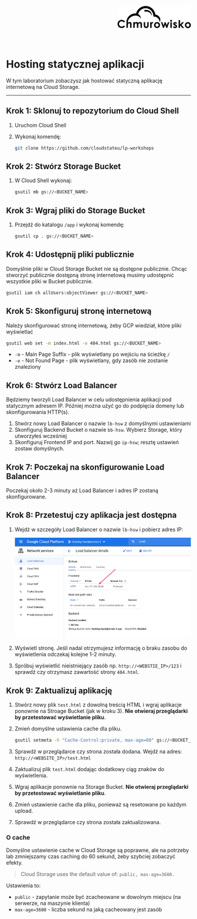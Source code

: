 <img src="../../../../img/logo.png" alt="Chmurowisko logo" width="200"  align="right">
<br><br>
<br><br>
<br><br>

# Hosting statycznej aplikacji

W tym laboratorium zobaczysz jak hostować statyczną aplikację internetową na Cloud Storage.

---

## Krok 1: Sklonuj to repozytorium do Cloud Shell

1. Uruchom Cloud Shell
1. Wykonaj komendę:

   ```bash
   git clone https://github.com/cloudstateu/lp-workshops
   ```

## Krok 2: Stwórz Storage Bucket

1. W Cloud Shell wykonaj:

   ```bash
   gsutil mb gs://<BUCKET_NAME>
   ```

## Krok 3: Wgraj pliki do Storage Bucket

1. Przejdź do katalogu `/app` i wykonaj komendę:

   ```bash
   gsutil cp . gs://<BUCKET_NAME>
   ```

## Krok 4: Udostępnij pliki publicznie

Domyślnie pliki w Cloud Storage Bucket nie są dostępne publicznie. Chcąc stworzyć publicznie dostępną stronę internetową musimy udostępnić wszystkie pliki w Bucket publicznie.

```bash
gsutil iam ch allUsers:objectViewer gs://<BUCKET_NAME>
```

## Krok 5: Skonfiguruj stronę internetową

Należy skonfigurować stronę internetową, żeby GCP wiedział, które pliki wyświetlać

```bash
gsutil web set -m index.html -e 404.html gs://<BUCKET_NAME>
```

- `-m` - Main Page Suffix - plik wyświetlany po wejściu na ścieżkę `/`
- `-e` - Not Found Page - plik wyświetlany, gdy zasób nie zostanie znaleziony

## Krok 6: Stwórz Load Balancer

Będziemy tworzyli Load Balancer w celu udostępnienia aplikacji pod statycznym adresem IP. Później można użyć go do podpięcia domeny lub skonfigurowania HTTP(s).

1. Stwórz nowy Load Balancer o nazwie `lb-hsw` z domyślnymi ustawieniami
1. Skonfiguruj Backend Bucket o nazwie `bb-hsw`. Wybierz Storage, który utworzyłeś wcześniej
1. Skonfiguruj Frontend IP and port. Nazwij go `ip-hsw`; resztę ustawień zostaw domyślnych.

## Krok 7: Poczekaj na skonfigurowanie Load Balancer

Poczekaj około 2-3 minuty aż Load Balancer i adres IP zostaną skonfigurowane.

## Krok 8: Przetestuj czy aplikacja jest dostępna

1. Wejdź w szczegóły Load Balancer o nazwie `lb-hsw` i pobierz adres IP:

   ![img](./img/static_ip.png)

1. Wyświetl stronę. Jeśli nadal otrzymujesz informację o braku zasobu do wyświetlenia odczekaj kolejne 1-2 minuty.
1. Spróbuj wyświetlić nieistniejący zasób np. `http://<WEBSTIE_IP>/123` i sprawdź czy otrzymasz zawartość strony `404.html`.

## Krok 9: Zaktualizuj aplikację

1. Stwórz nowy plik `test.html` z dowolną treścią HTML i wgraj aplikacje ponownie na Stroage Bucket (jak w kroku 3). **Nie otwieraj przeglądarki by przetestować wyświetlanie pliku**.
1. Zmień domyślne ustawienia cache dla pliku.

   ```bash
   gsutil setmeta -h "Cache-Control:private, max-age=60" gs://<BUCKET_NAME>/test.html
   ```

1. Sprawdź w przeglądarce czy strona została dodana. Wejdź na adres: `http://<WEBSITE_IP>/test.html`
1. Zaktualizuj plik `test.html` dodając dodatkowy ciąg znaków do wyświetlenia.
1. Wgraj aplikacje ponownie na Storage Bucket. **Nie otwieraj przeglądarki by przetestować wyświetlanie pliku**.
1. Zmień ustawienie cache dla pliku, ponieważ są resetowane po każdym upload.
1. Sprawdź w przeglądarce czy strona została zaktualizowana.

### O cache

Domyślne ustawienie cache w Cloud Storage są poprawne, ale na potrzeby lab zmniejszamy czas caching do 60 sekund, żeby szybciej zobaczyć efekty.

> Cloud Storage uses the default value of: `public, max-age=3600.`

Ustawienia to:

- `public` - zapytanie może być zcacheowane w dowolnym miejscu (na serwerze, na maszynie klienta) 
- `max-age=3600` - liczba sekund na jaką cacheowany jest zasób
